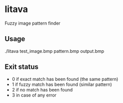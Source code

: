 # litava
Fuzzy image pattern finder

## Usage
./litava test_image.bmp pattern.bmp output.bmp

## Exit status

- 0   if exact match has been found (the same pattern)
- 1   if fuzzy match has been found (similar pattern)
- 2   if no match has been found
- 3   in case of any error
